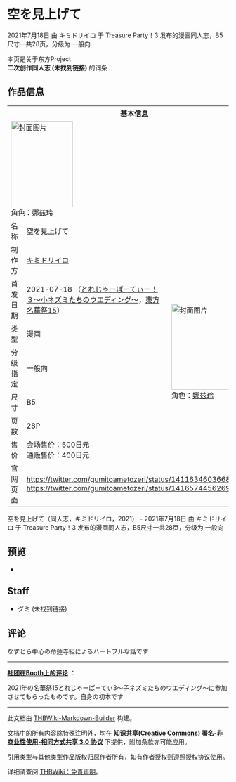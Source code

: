 # 空を見上げて

<!-- source html: G:\repos\THBWiki-Markdown-Builder\THBWikiMarkdown\Temp\main\4\49\ns0%3A%E7%A9%BA%E3%82%92%E8%A6%8B%E4%B8%8A%E3%81%92%E3%81%A6.html -->

2021年7月18日 由 キミドリイロ 于 Treasure Party！3 发布的漫画同人志，B5尺寸一共28页，分级为 一般向

本页是关于东方Project  
 **二次创作同人志 (未找到链接)** 的词条
## 作品信息

<table><tbody><tr><th colspan="3">基本信息</th></tr><tr><td class="cover-artwork-mobile" colspan="2"><a href="./文件-空を見上げて封面.jpg.md" class="image" title="封面图片"><img alt="封面图片" src="https://upload.thwiki.cc/thumb/a/af/%E7%A9%BA%E3%82%92%E8%A6%8B%E4%B8%8A%E3%81%92%E3%81%A6%E5%B0%81%E9%9D%A2.jpg/141px-%E7%A9%BA%E3%82%92%E8%A6%8B%E4%B8%8A%E3%81%92%E3%81%A6%E5%B0%81%E9%9D%A2.jpg" decoding="async" loading="lazy" width="141" height="196" srcset="https://upload.thwiki.cc/thumb/a/af/%E7%A9%BA%E3%82%92%E8%A6%8B%E4%B8%8A%E3%81%92%E3%81%A6%E5%B0%81%E9%9D%A2.jpg/211px-%E7%A9%BA%E3%82%92%E8%A6%8B%E4%B8%8A%E3%81%92%E3%81%A6%E5%B0%81%E9%9D%A2.jpg 1.5x, https://upload.thwiki.cc/thumb/a/af/%E7%A9%BA%E3%82%92%E8%A6%8B%E4%B8%8A%E3%81%92%E3%81%A6%E5%B0%81%E9%9D%A2.jpg/282px-%E7%A9%BA%E3%82%92%E8%A6%8B%E4%B8%8A%E3%81%92%E3%81%A6%E5%B0%81%E9%9D%A2.jpg 2x" data-file-width="914" data-file-height="1272"></a><div class="cover-char">角色：<a href="./娜兹玲.md" title="娜兹玲">娜兹玲</a></div></td>
</tr><tr><td class="label">名称</td><td colspan="2"> 空を見上げて </td></tr><tr><td class="label">制作方</td><td><a href="./キミドリイロ.md" title="キミドリイロ">キミドリイロ</a></td><td class="cover-artwork" rowspan="7" style="min-width:196px;"><a href="./文件-空を見上げて封面.jpg.md" class="image" title="封面图片"><img alt="封面图片" src="https://upload.thwiki.cc/thumb/a/af/%E7%A9%BA%E3%82%92%E8%A6%8B%E4%B8%8A%E3%81%92%E3%81%A6%E5%B0%81%E9%9D%A2.jpg/141px-%E7%A9%BA%E3%82%92%E8%A6%8B%E4%B8%8A%E3%81%92%E3%81%A6%E5%B0%81%E9%9D%A2.jpg" decoding="async" loading="lazy" width="141" height="196" srcset="https://upload.thwiki.cc/thumb/a/af/%E7%A9%BA%E3%82%92%E8%A6%8B%E4%B8%8A%E3%81%92%E3%81%A6%E5%B0%81%E9%9D%A2.jpg/211px-%E7%A9%BA%E3%82%92%E8%A6%8B%E4%B8%8A%E3%81%92%E3%81%A6%E5%B0%81%E9%9D%A2.jpg 1.5x, https://upload.thwiki.cc/thumb/a/af/%E7%A9%BA%E3%82%92%E8%A6%8B%E4%B8%8A%E3%81%92%E3%81%A6%E5%B0%81%E9%9D%A2.jpg/282px-%E7%A9%BA%E3%82%92%E8%A6%8B%E4%B8%8A%E3%81%92%E3%81%A6%E5%B0%81%E9%9D%A2.jpg 2x" data-file-width="914" data-file-height="1272"></a><div class="cover-char">角色：<a href="./娜兹玲.md" title="娜兹玲">娜兹玲</a></div></td>
</tr><tr><td class="label">首发日期</td><td>2021-07-18&#160;（<a href="/展会作品列表?e=Treasure+Party%EF%BC%81%233">とれじゃーぱーてぃー！３～小ネズミたちのウエディング～</a>，<a href="/展会作品列表?e=%E4%B8%9C%E6%96%B9%E5%90%8D%E5%8D%8E%E7%A5%AD%2315">東方名華祭15</a>）</td></tr><tr><td class="label">类型</td><td>漫画</td></tr><tr><td class="label">分级指定</td><td>一般向</td></tr><tr><td class="label">尺寸</td><td>B5</td></tr><tr><td class="label">页数</td><td>28P</td></tr><tr><td class="label">售价</td><td>会场售价：500日元<br>通贩售价：400日元</td></tr>
<tr><td class="label">官网页面</td><td colspan="2"><a rel="nofollow" class="external free" href="https://twitter.com/gumitoametozeri/status/1411634603668893698">https://twitter.com/gumitoametozeri/status/1411634603668893698</a><br><a rel="nofollow" class="external free" href="https://twitter.com/gumitoametozeri/status/1416574456269393925">https://twitter.com/gumitoametozeri/status/1416574456269393925</a></td></tr></tbody></table>

空を見上げて（同人志，キミドリイロ，2021） - 2021年7月18日 由 キミドリイロ 于 Treasure Party！3 发布的漫画同人志，B5尺寸一共28页，分级为 一般向
## 预览
- [](./文件-空を見上げて预览图1.png.md)

## Staff
- グミ (未找到链接)

## 评论
  
なずとら中心の命蓮寺組によるハートフルな話です
  

___


  
 **[社团在Booth上的评论](https://gumito.booth.pm/items/3131766)** ：  

2021年の名華祭15とれじゃーぱーてぃ3〜子ネズミたちのウエディング〜に参加させてもらったものです。自身の初本です
  


  
  

  





---

此文档由 [THBWiki-Markdown-Builder](https://github.com/Delsin-Yu/THBWiki-Markdown-Builder) 构建。

文档中的所有内容除特殊注明外，均在 [**知识共享(Creative Commons) 署名-非商业性使用-相同方式共享 3.0 协议**](https://creativecommons.org/licenses/by-sa/3.0/deed.zh-hans) 下提供，附加条款亦可能应用。

引用类型与其他类型作品版权归原作者所有，如有作者授权则遵照授权协议使用。

详细请查阅 [THBWiki：免责声明](https://thbwiki.cc/THBWiki:%E5%85%8D%E8%B4%A3%E5%A3%B0%E6%98%8E)。

